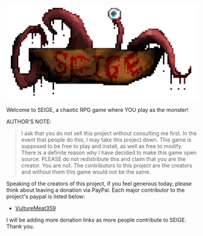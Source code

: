 ![alt text](https://github.com/VultureMeat359/SEIGE/blob/master/ReadMe%20Assets/README%20ART%20%231.png)


Welcome to SEIGE, a chaotic RPG game where YOU play as the monster!

AUTHOR'S NOTE:
> I ask that you do not sell this project without consulting me first. In the event that people do this, I may take this project down. This game is supposed to be free to play and install, as well as free to modify. There is a definite reason why I have decided to make this game open source. PLEASE do not redistribute this and claim that you are the creator. You are not. The contributors to this project are the creators and without them this game would not be the same.

Speaking of the creators of this project, if you feel generous today, please think about leaving a donation via PayPal.
Each major contributor to the project's paypal is listed below:

- [VultureMeat359](https://www.paypal.com/cgi-bin/webscr?cmd=_donations&business=VANPNUCA36CEQ&currency_code=USD&source=url)

I will be adding more donation links as more people contribute to SEIGE.
Thank you.

